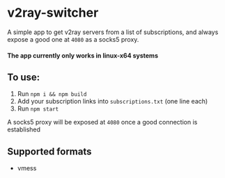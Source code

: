 # v2ray-switcher
A simple app to get v2ray servers from a list of subscriptions, and always expose a good one at `4080` as a socks5 proxy.
#### The app currently only works in linux-x64 systems

## To use:
 1. Run `npm i && npm build`
 2. Add your subscription links into `subscriptions.txt` (one line each)
 3. Run `npm start`
 
  A socks5 proxy will be exposed at `4080` once a good connection is established
## Supported formats
- vmess